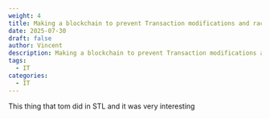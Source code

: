 ```yaml
---
weight: 4
title: Making a blockchain to prevent Transaction modifications and race conditions with PostgreSQL
date: 2025-07-30
draft: false
author: Vincent
description: Making a blockchain to prevent Transaction modifications and race conditions with PostgreSQL
tags:
  - IT
categories:
  - IT
---
```

This thing that tom did in STL and it was very interesting


